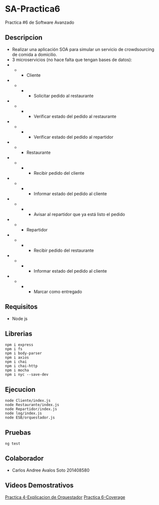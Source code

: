 # SA-Practica6
Practica #6 de Software Avanzado

## Descripcion
* Realizar una aplicación SOA para simular un servicio de crowdsourcing de comida a domicilio.
* 3 microservicios (no hace falta que tengan bases de datos):
* * * Cliente
* * * * Solicitar pedido al restaurante
* * * * Verificar estado del pedido al restaurante
* * * * Verificar estado del pedido al repartidor
* * * Restaurante
* * * * Recibir pedido del cliente
* * * * Informar estado del pedido al cliente
* * * * Avisar al repartidor que ya está listo el pedido
* * * Repartidor
* * * * Recibir pedido del restaurante
* * * * Informar estado del pedido al cliente
* * * * Marcar como entregado

## Requisitos
* Node js

## Librerias

```
npm i express
npm i fs
npm i body-parser
npm i axios
npm i chai
npm i chai-http
npm i mocha
npm i nyc --save-dev
```

## Ejecucion
```
node Cliente/index.js
node Restaurante/index.js
node Repartidor/index.js
node log/index.js
node ESB/orquestador.js
```

## Pruebas
```
ng test
```

## Colaborador

* Carlos Andree Avalos Soto 201408580

## Videos Demostrativos
[Practica 4-Explicacion de Orquestador](https://drive.google.com/file/d/1F3gX7wZ6hglRYXTitLQyNJZJpu-getno/view)
[Practica 6-Coverage](https://drive.google.com/file/d/1_z8JqL3jlfsR0DwsPn6TQGeNfMrlcBLM/view)
